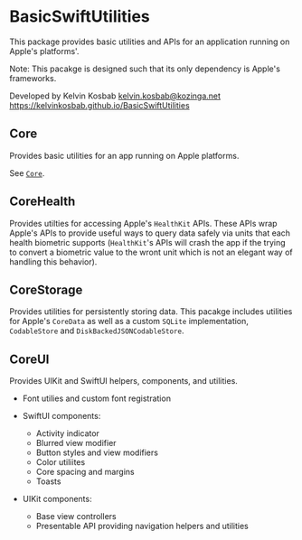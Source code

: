 # BasicSwiftUtilities

This package provides basic utilities and APIs for an application running on Apple's platforms'.

Note: This pacakge is designed such that its only dependency is Apple's frameworks. 

Developed by Kelvin Kosbab
kelvin.kosbab@kozinga.net
https://kelvinkosbab.github.io/BasicSwiftUtilities

## Core

Provides basic utilities for an app running on Apple platforms.

See [`Core`](./Sources/Core/Documentation/Documentation.md).

## CoreHealth

Provides utilties for accessing Apple's `HealthKit` APIs. These APIs wrap Apple's APIs to provide
useful ways to query data safely via units that each health biometric supports (`HealthKit`'s APIs
will crash the app if the trying to convert a biometric value to the wront unit which is not
an elegant way of handling this behavior).

## CoreStorage

Provides utilities for persistently storing data. This pacakge includes utilities for Apple's
`CoreData` as well as a custom `SQLite` implementation, ``CodableStore`` and
``DiskBackedJSONCodableStore``.

## CoreUI

Provides UIKit and SwiftUI helpers, components, and utilities.

- Font utilies and custom font registration

- SwiftUI components:
  - Activity indicator
  - Blurred view modifier
  - Button styles and view modifiers
  - Color utiliites
  - Core spacing and margins
  - Toasts
  
- UIKit components:
  - Base view controllers
  - Presentable API providing navigation helpers and utilities



